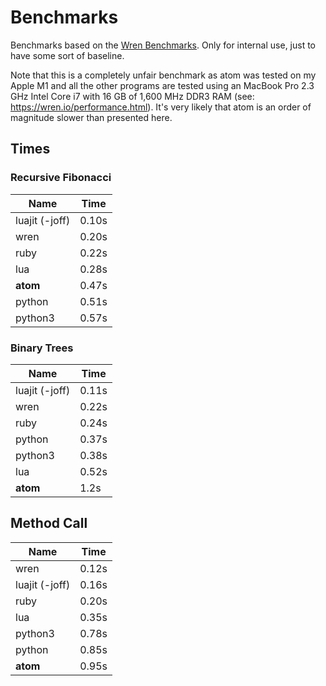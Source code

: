 # Benchmarks

Benchmarks based on the [Wren Benchmarks](https://github.com/wren-lang/wren/tree/main/test/benchmark). Only for internal
use, just to have some sort of baseline.

Note that this is a completely unfair benchmark as atom was tested on my Apple M1 and all the other programs are tested
using an MacBook Pro 2.3 GHz Intel Core i7 with 16 GB of 1,600 MHz DDR3 RAM (see: https://wren.io/performance.html).
It's very likely that atom is an order of magnitude slower than presented here.

## Times

### Recursive Fibonacci

| Name | Time |
|------|------|
| luajit (-joff) | 0.10s |
| wren | 0.20s |
| ruby | 0.22s |
| lua | 0.28s |
| **atom** | 0.47s |
| python | 0.51s |
| python3 | 0.57s |

### Binary Trees

| Name | Time |
|------|------|
| luajit (-joff) | 0.11s |
| wren | 0.22s |
| ruby | 0.24s |
| python | 0.37s |
| python3 | 0.38s |
| lua | 0.52s |
| **atom** | 1.2s |

## Method Call

| Name | Time |
|------|------|
| wren | 0.12s |
| luajit (-joff) | 0.16s |
| ruby | 0.20s |
| lua | 0.35s |
| python3 | 0.78s |
| python | 0.85s |
| **atom** | 0.95s |
